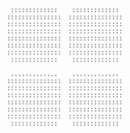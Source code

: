                                        :::::::::::::    :::::::::::::  
                                      :::::::::::::::  ::::::::::::::: 
                                      :::::::::::::::  ::::::::::::::: 
                                      :::::::::::::::  :::::::::::::::    
                                      :::::::::::::::  ::::::::::::::: 
                                      :::::::::::::::  ::::::::::::::: 
                                      :::::::::::::::  :::::::::::::::  
                                       :::::::::::::    :::::::::::::                               

                                       .............    .............  
                                      :::::::::::::::  ::::::::::::::: 
                                      :::::::::::::::  :::::::::::::::  
                                      :::::::::::::::  ::::::::::::::: 
                                      :::::::::::::::  ::::::::::::::: 
                                      :::::::::::::::  :::::::::::::::  
                                      :::::::::::::::  ::::::::::::::: 
                                       :::::::::::::    :::::::::::::  
